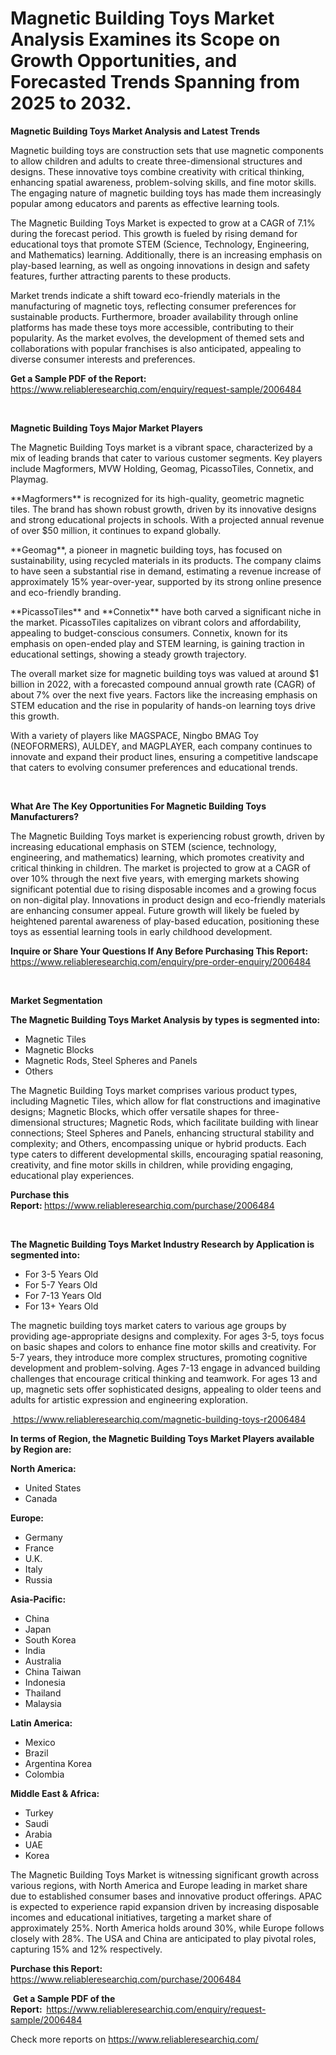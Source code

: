 <p><h1>Magnetic Building Toys Market Analysis Examines its Scope on Growth Opportunities, and Forecasted Trends Spanning from 2025 to 2032.</h1></p><p><strong>Magnetic Building Toys Market Analysis and Latest Trends</strong></p>
<p><p>Magnetic building toys are construction sets that use magnetic components to allow children and adults to create three-dimensional structures and designs. These innovative toys combine creativity with critical thinking, enhancing spatial awareness, problem-solving skills, and fine motor skills. The engaging nature of magnetic building toys has made them increasingly popular among educators and parents as effective learning tools.</p><p>The Magnetic Building Toys Market is expected to grow at a CAGR of 7.1% during the forecast period. This growth is fueled by rising demand for educational toys that promote STEM (Science, Technology, Engineering, and Mathematics) learning. Additionally, there is an increasing emphasis on play-based learning, as well as ongoing innovations in design and safety features, further attracting parents to these products. </p><p>Market trends indicate a shift toward eco-friendly materials in the manufacturing of magnetic toys, reflecting consumer preferences for sustainable products. Furthermore, broader availability through online platforms has made these toys more accessible, contributing to their popularity. As the market evolves, the development of themed sets and collaborations with popular franchises is also anticipated, appealing to diverse consumer interests and preferences.</p></p>
<p><strong>Get a Sample PDF of the Report:&nbsp;</strong> <a href="https://www.reliableresearchiq.com/enquiry/request-sample/2006484?utm_campaign=2730&utm_medium=2&utm_source=Github&utm_content=ia&utm_term=28022025&utm_id=magnetic-building-toys">https://www.reliableresearchiq.com/enquiry/request-sample/2006484</a></p>
<p>&nbsp;</p>
<p><strong>Magnetic Building Toys Major Market Players</strong></p>
<p><p>The Magnetic Building Toys market is a vibrant space, characterized by a mix of leading brands that cater to various customer segments. Key players include Magformers, MVW Holding, Geomag, PicassoTiles, Connetix, and Playmag.</p><p>**Magformers** is recognized for its high-quality, geometric magnetic tiles. The brand has shown robust growth, driven by its innovative designs and strong educational projects in schools. With a projected annual revenue of over $50 million, it continues to expand globally.</p><p>**Geomag**, a pioneer in magnetic building toys, has focused on sustainability, using recycled materials in its products. The company claims to have seen a substantial rise in demand, estimating a revenue increase of approximately 15% year-over-year, supported by its strong online presence and eco-friendly branding.</p><p>**PicassoTiles** and **Connetix** have both carved a significant niche in the market. PicassoTiles capitalizes on vibrant colors and affordability, appealing to budget-conscious consumers. Connetix, known for its emphasis on open-ended play and STEM learning, is gaining traction in educational settings, showing a steady growth trajectory.</p><p>The overall market size for magnetic building toys was valued at around $1 billion in 2022, with a forecasted compound annual growth rate (CAGR) of about 7% over the next five years. Factors like the increasing emphasis on STEM education and the rise in popularity of hands-on learning toys drive this growth. </p><p>With a variety of players like MAGSPACE, Ningbo BMAG Toy (NEOFORMERS), AULDEY, and MAGPLAYER, each company continues to innovate and expand their product lines, ensuring a competitive landscape that caters to evolving consumer preferences and educational trends.</p></p>
<p>&nbsp;</p>
<p><strong>What Are The Key Opportunities For Magnetic Building Toys Manufacturers?</strong></p>
<p><p>The Magnetic Building Toys market is experiencing robust growth, driven by increasing educational emphasis on STEM (science, technology, engineering, and mathematics) learning, which promotes creativity and critical thinking in children. The market is projected to grow at a CAGR of over 10% through the next five years, with emerging markets showing significant potential due to rising disposable incomes and a growing focus on non-digital play. Innovations in product design and eco-friendly materials are enhancing consumer appeal. Future growth will likely be fueled by heightened parental awareness of play-based education, positioning these toys as essential learning tools in early childhood development.</p></p>
<p><strong>Inquire or Share Your Questions If Any Before Purchasing This Report:</strong> <a href="https://www.reliableresearchiq.com/enquiry/pre-order-enquiry/2006484?utm_campaign=2730&utm_medium=2&utm_source=Github&utm_content=ia&utm_term=28022025&utm_id=magnetic-building-toys">https://www.reliableresearchiq.com/enquiry/pre-order-enquiry/2006484</a></p>
<p>&nbsp;</p>
<p><strong>Market Segmentation</strong></p>
<p><strong>The Magnetic Building Toys Market Analysis by types is segmented into:</strong></p>
<p><ul><li>Magnetic Tiles</li><li>Magnetic Blocks</li><li>Magnetic Rods, Steel Spheres and Panels</li><li>Others</li></ul></p>
<p><p>The Magnetic Building Toys market comprises various product types, including Magnetic Tiles, which allow for flat constructions and imaginative designs; Magnetic Blocks, which offer versatile shapes for three-dimensional structures; Magnetic Rods, which facilitate building with linear connections; Steel Spheres and Panels, enhancing structural stability and complexity; and Others, encompassing unique or hybrid products. Each type caters to different developmental skills, encouraging spatial reasoning, creativity, and fine motor skills in children, while providing engaging, educational play experiences.</p></p>
<p><strong>Purchase this Report:&nbsp;</strong><a href="https://www.reliableresearchiq.com/purchase/2006484?utm_campaign=2730&utm_medium=2&utm_source=Github&utm_content=ia&utm_term=28022025&utm_id=magnetic-building-toys">https://www.reliableresearchiq.com/purchase/2006484</a></p>
<p>&nbsp;</p>
<p><strong>The Magnetic Building Toys Market Industry Research by Application is segmented into:</strong></p>
<p><ul><li>For 3-5 Years Old</li><li>For 5-7 Years Old</li><li>For 7-13 Years Old</li><li>For 13+ Years Old</li></ul></p>
<p><p>The magnetic building toys market caters to various age groups by providing age-appropriate designs and complexity. For ages 3-5, toys focus on basic shapes and colors to enhance fine motor skills and creativity. For 5-7 years, they introduce more complex structures, promoting cognitive development and problem-solving. Ages 7-13 engage in advanced building challenges that encourage critical thinking and teamwork. For ages 13 and up, magnetic sets offer sophisticated designs, appealing to older teens and adults for artistic expression and engineering exploration.</p></p>
<p><a href="https://www.reliableresearchiq.com/magnetic-building-toys-r2006484?utm_campaign=2730&utm_medium=2&utm_source=Github&utm_content=ia&utm_term=28022025&utm_id=magnetic-building-toys">&nbsp;https://www.reliableresearchiq.com/magnetic-building-toys-r2006484</a></p>
<p><strong>In terms of Region, the Magnetic Building Toys Market Players available by Region are:</strong></p>
<p>
    <p> <strong> North America: </strong>
        <ul>
            <li>United States</li>
            <li>Canada</li>
        </ul>
        </p> 
    <p> <strong> Europe: </strong>
        <ul>
            <li>Germany</li>
            <li>France</li>
            <li>U.K.</li>
            <li>Italy</li>
            <li>Russia</li>
        </ul>
        </p> 
    <p> <strong> Asia-Pacific: </strong>
        <ul>
            <li>China</li>
            <li>Japan</li>
            <li>South Korea</li>
            <li>India</li>
            <li>Australia</li>
            <li>China Taiwan</li>
            <li>Indonesia</li>
            <li>Thailand</li>
            <li>Malaysia</li>
        </ul>
        </p> 
    <p> <strong> Latin America: </strong>
        <ul>
            <li>Mexico</li>
            <li>Brazil</li>
            <li>Argentina Korea</li>
            <li>Colombia</li>
        </ul>
        </p> 
    <p> <strong> Middle East & Africa: </strong>
        <ul>
            <li>Turkey</li>
            <li>Saudi</li>
            <li>Arabia</li>
            <li>UAE</li>
            <li>Korea</li>
        </ul>
    </p>
    </p>
<p><p>The Magnetic Building Toys Market is witnessing significant growth across various regions, with North America and Europe leading in market share due to established consumer bases and innovative product offerings. APAC is expected to experience rapid expansion driven by increasing disposable incomes and educational initiatives, targeting a market share of approximately 25%. North America holds around 30%, while Europe follows closely with 28%. The USA and China are anticipated to play pivotal roles, capturing 15% and 12% respectively.</p></p>
<p><strong>Purchase this Report: </strong><a href="https://www.reliableresearchiq.com/purchase/2006484?utm_campaign=2730&utm_medium=2&utm_source=Github&utm_content=ia&utm_term=28022025&utm_id=magnetic-building-toys">https://www.reliableresearchiq.com/purchase/2006484</a></p>
<p>&nbsp;<strong>Get a Sample PDF of the Report:&nbsp;&nbsp;</strong><a href="https://www.reliableresearchiq.com/enquiry/request-sample/2006484?utm_campaign=2730&utm_medium=2&utm_source=Github&utm_content=ia&utm_term=28022025&utm_id=magnetic-building-toys">https://www.reliableresearchiq.com/enquiry/request-sample/2006484</a></p>
<p><strong></strong></p>
<p>Check more reports on <a href="https://www.reliableresearchiq.com/?utm_campaign=2730&utm_medium=2&utm_source=Github&utm_content=ia&utm_term=28022025&utm_id=magnetic-building-toys">https://www.reliableresearchiq.com/</a></p>